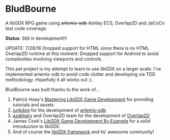 # BludBourne
A libGDX RPG game using ~~artemis-odb~~ Ashley ECS, Overlap2D and JaCoCo test code coverage.

**Status**: Still in development!!!

UPDATE: 7/28/16
Dropped support for HTML since there is no HTML Overlap2D runtime at this moment.
Dropped support for Android to avoid complexities involving viewports and controls. 

This pet project is my attempt to learn to use libGDX on a larger scale.
I've implemented artemis-odb to avoid code clutter and developing via TDD methodology.
Hopefully it all works out :).

BludBourne was built thanks to the work of...

1. Patrick Hoey's [Mastering LibGDX Game Development](https://www.amazon.com/Mastering-LibGDX-Game-Development-Patrick/dp/1785289365) for providing tutorials and assets
2. [junkdog](https://github.com/junkdog) for the development of [artemis-odb](https://github.com/junkdog/artemis-odb)
3. [azakhary](https://github.com/azakhary) and Overlap2D team for the development of [Overlap2D](https://github.com/UnderwaterApps/overlap2d)
4. James Cook's [LibGDX Game Development By Example](https://www.amazon.com/LibGDX-Game-Development-Example-James/dp/1785281445) for a solid introduction to libGDX.
5. And of course the [libGDX framework](https://libgdx.badlogicgames.com/) and its' awesome community!